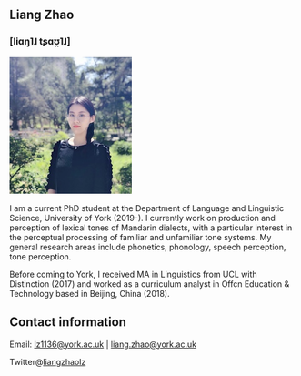 ## Liang Zhao

### [liɑŋ˥˩  tʂɑʊ̯˥˩]

![Image](mypic.jpg)

I am a current PhD student at the Department of Language and Linguistic Science, University of York (2019-). I currently work on production and perception of lexical tones of Mandarin dialects, with a particular interest in the perceptual processing of familiar and unfamiliar tone systems.  My general research areas include phonetics, phonology, speech perception, tone perception.  

Before coming to York, I received MA in Linguistics from UCL with Distinction (2017) and worked as a curriculum analyst in Offcn Education & Technology based in Beijing, China (2018).

## Contact information

Email: lz1136@york.ac.uk | liang.zhao@york.ac.uk

Twitter@[liangzhaolz](https://twitter.com/liangzhaolz)



